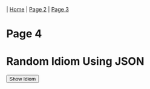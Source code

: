 | <a href="index.html">Home</a> | <a href="page2.html">Page 2</a> | <a href="page3.html">Page 3</a>

<h1>Page 4</h1>

<h1> Random Idiom Using JSON</h1>

<button type="button" class="new-quote button">Show Idiom</button>
<dl id="quote"></dl>

<script>
const endpoint = 'https://hannahrcohen.github.io/sml5202-cohen/datasets/idioms.json';

function getQuote() {
fetch(endpoint)
.then(function (response) {
return response.json();
})
.then(function(data){
let id = Math.floor(Math.random() * 6);
let idiom = (data.idioms[id].idiom);
let meaning = (data.idioms[id].meaning);
let example = (data.idioms[id].example);

document.querySelector("#quote").innerHTML = "<dt>" + idiom + "</dt>" + "<dd><strong>Example:</strong> " + example + "</dd><dd><strong>Meaning:</strong>" + meaning + "</dd>";

//console.log(data.idioms[id].idiom)
})

.catch(function () {
console.log("Error occurred");
});
}

const newQuoteButton = document.querySelector('.new-quote');
newQuoteButton.addEventListener('click', getQuote);

</script>
